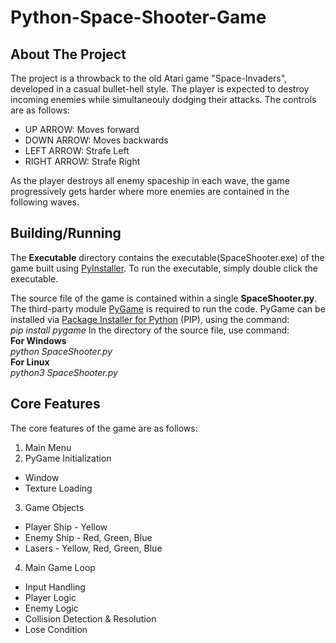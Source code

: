 # Python-Space-Shooter-Game

## About The Project
The project is a throwback to the old Atari game "Space-Invaders", developed in a casual bullet-hell style. The player is expected to destroy incoming enemies while simultaneouly dodging their attacks. The controls are as follows:
- UP ARROW: Moves forward
- DOWN ARROW: Moves backwards
- LEFT ARROW: Strafe Left
- RIGHT ARROW: Strafe Right

As the player destroys all enemy spaceship in each wave, the game progressively gets harder where more enemies are contained in the following waves.

## Building/Running
The **Executable** directory contains the executable(SpaceShooter.exe) of the game built using [PyInstaller](https://pyinstaller.org/en/stable/#). To run the executable, simply double click the executable.
  
The source file of the game is contained within a single **SpaceShooter.py**. The third-party module [PyGame](https://www.pygame.org/wiki/GettingStarted) is required to run the code. PyGame can be installed via [Package Installer for Python](https://pypi.org/project/pip/) (PIP), using the command:  
_pip install pygame_
In the directory of the source file, use command:  
**For Windows**  
_python SpaceShooter.py_  
**For Linux**  
_python3 SpaceShooter.py_

## Core Features
The core features of the game are as follows:
1. Main Menu
2. PyGame Initialization
  - Window
  - Texture Loading 
3. Game Objects
  - Player Ship - Yellow
  - Enemy Ship - Red, Green, Blue
  - Lasers - Yellow, Red, Green, Blue
4. Main Game Loop
  - Input Handling
  - Player Logic
  - Enemy Logic
  - Collision Detection & Resolution
  - Lose Condition
